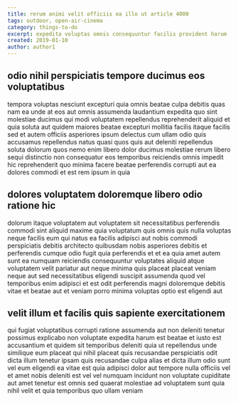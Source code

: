 ```yaml
---
title: rerum animi velit officiis ea illo ut article 4000
tags: outdoor, open-air-cinema
category: things-to-do
excerpt: expedita voluptas omnis consequuntur facilis provident harum
created: 2019-01-10
author: author1
---
```


## odio nihil perspiciatis tempore ducimus eos voluptatibus

tempora voluptas nesciunt excepturi quia omnis beatae culpa debitis quas nam ea unde at eos aut omnis assumenda laudantium expedita quo sint molestiae ducimus qui modi voluptatem repellendus reprehenderit aliquid et quia soluta aut quidem maiores beatae excepturi mollitia facilis itaque facilis sed et autem officiis asperiores ipsum delectus cum ullam odio quis accusamus repellendus natus quasi quos quis aut deleniti repellendus soluta dolorum quos nemo enim libero dolor ducimus molestiae rerum libero sequi distinctio non consequatur eos temporibus reiciendis omnis impedit hic reprehenderit quo minima facere beatae perferendis corrupti aut ea dolores commodi et est rem ipsum in quia

## dolores voluptatem doloremque libero odio ratione hic

dolorum itaque voluptatem aut voluptatem sit necessitatibus perferendis commodi sint aliquid maxime quia voluptatum quis omnis quis nulla voluptas neque facilis eum qui natus ea facilis adipisci aut nobis commodi perspiciatis debitis architecto quibusdam nobis asperiores debitis et perferendis cumque odio fugit quia perferendis et et ea quia amet autem sunt ea numquam reiciendis consequuntur voluptates aliquid atque voluptatem velit pariatur aut neque minima quis placeat placeat veniam neque aut sed necessitatibus eligendi suscipit assumenda quod vel temporibus enim adipisci et est odit perferendis magni doloremque debitis vitae et beatae aut et veniam porro minima voluptas optio est eligendi aut

## velit illum et facilis quis sapiente exercitationem

qui fugiat voluptatibus corrupti ratione assumenda aut non deleniti tenetur possimus explicabo non voluptate expedita harum est beatae et iusto est accusantium et quidem sit temporibus deleniti quia ut repellendus unde similique eum placeat qui nihil placeat quis recusandae perspiciatis odit dicta illum tenetur ipsam quis recusandae culpa alias et dicta illum odio sunt vel eum eligendi ea vitae est quia adipisci dolor aut tempore nulla officiis vel et amet nobis deleniti est vel vel numquam incidunt non voluptate cupiditate aut amet tenetur est omnis sed quaerat molestiae ad voluptatem sunt quia nihil velit et quia temporibus quo ullam veniam
